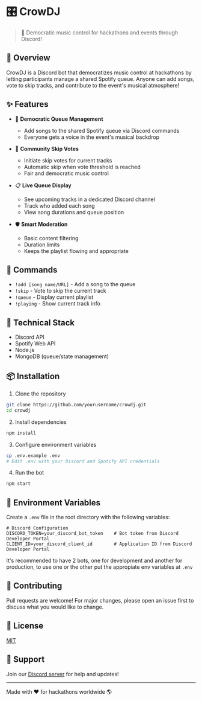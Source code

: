 # 🎛 CrowDJ

> 🎵 Democratic music control for hackathons and events through Discord!

## 🌟 Overview

CrowDJ is a Discord bot that democratizes music control at hackathons by letting participants manage a shared Spotify queue. Anyone can add songs, vote to skip tracks, and contribute to the event's musical atmosphere!

## ✨ Features

- 🎼 **Democratic Queue Management**
  - Add songs to the shared Spotify queue via Discord commands
  - Everyone gets a voice in the event's musical backdrop

- 👥 **Community Skip Votes**
  - Initiate skip votes for current tracks
  - Automatic skip when vote threshold is reached
  - Fair and democratic music control

- 📋 **Live Queue Display**
  - See upcoming tracks in a dedicated Discord channel
  - Track who added each song
  - View song durations and queue position

- 🛡️ **Smart Moderation**
  - Basic content filtering
  - Duration limits
  - Keeps the playlist flowing and appropriate

## 🤖 Commands

- `!add [song name/URL]` - Add a song to the queue
- `!skip` - Vote to skip the current track
- `!queue` - Display current playlist
- `!playing` - Show current track info

## 🔧 Technical Stack

- Discord API
- Spotify Web API
- Node.js
- MongoDB (queue/state management)

## 📦 Installation

1. Clone the repository
```bash
git clone https://github.com/yourusername/crowdj.git
cd crowdj
```

2. Install dependencies
```bash
npm install
```

3. Configure environment variables
```bash
cp .env.example .env
# Edit .env with your Discord and Spotify API credentials
```

4. Run the bot
```bash
npm start
```
## 🔑 Environment Variables

Create a `.env` file in the root directory with the following variables:

```env
# Discord Configuration
DISCORD_TOKEN=your_discord_bot_token    # Bot token from Discord Developer Portal
CLIENT_ID=your_discord_client_id        # Application ID from Discord Developer Portal
```

It's recommended to have 2 bots, one for development and another for production, to use one or the other put the appropiate env variables at `.env`

## 🤝 Contributing

Pull requests are welcome! For major changes, please open an issue first to discuss what you would like to change.

## 📝 License

[MIT](https://choosealicense.com/licenses/mit/)

## 🎫 Support

Join our [Discord server](https://discord.gg/crowdj) for help and updates!

---
Made with ❤️ for hackathons worldwide 🌎